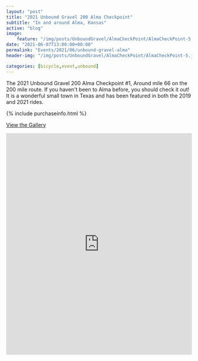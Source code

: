 ```yaml
---
layout: "post"
title: "2021 Unbound Gravel 200 Alma Checkpoint"
subtitle: "In and around Alma, Kansas"
active: "blog"
image:
    feature: "/img/posts/UnboundGravel/AlmaCheckPoint/AlmaCheckPoint-5.jpg"
date: "2021-06-07T13:00:00+00:00"
permalink: "Events/2021/06/unbound-gravel-alma"
header-img: "/img/posts/UnboundGravel/AlmaCheckPoint/AlmaCheckPoint-5.jpg"

categories: [bicycle,event,unbound]
---
```


The 2021 Unbound Gravel 200 Alma Checkpoint #1, Around mile 66 on the 200 mile route. If you haven't been to Alma before, you should check it out! It is a wonderful small town in Texas and has been featured in both the 2019 and 2021 rides.

{% include purchaseinfo.html %}

[View the Gallery](https://photos.rainbowmarks.com/2021/Bikes/Unbound-Gravel-2021/2021-Unbound-Gravel-200-Alma-Checkpoint)

<iframe src="https://photos.rainbowmarks.com/frame/slideshow?key=Wv8G3b&speed=3&transition=fade&autoStart=1&captions=0&navigation=0&playButton=0&randomize=0&transitionSpeed=2" width="100%" height="600" frameborder="no" scrolling="no"></iframe>